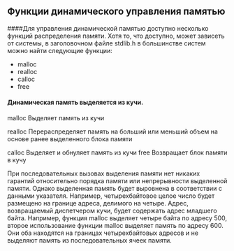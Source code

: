 ## Функции динамического управления памятью
####Для управления динамической памятью доступно 
	несколько функций распределения памяти. 
	Хотя то, что доступно, может зависеть от системы, 
	в заголовочном файле stdlib.h 
	в большинстве систем можно найти следующие функции:
- malloc
- realloc
- calloc
- free

#### Динамическая память выделяется из кучи.
malloc Выделяет память из кучи

realloc Перераспределяет память на больший или меньший объем на основе ранее выделенного блока памяти 

calloc Выделяет и обнуляет память из кучи 
free Возвращает блок памяти в кучу 

При последовательных вызовах выделения памяти нет никаких гарантий
относительно порядка памяти или непрерывности выделенной памяти. 
Однако выделенная память будет выровнена в соответствии с данными указателя.
Например, четырехбайтовое целое число 
будет размещено на границе адреса, делимого на четыре. 
Адрес, возвращаемый диспетчером кучи, будет содержать адрес младшего байта.
Например, функция malloc выделяет четыре байта по адресу 500, 
второе использование функции malloc выделяет память по адресу 600. 
Они оба находятся на границах четырехбайтовых адресов 
и не выделяют память из последовательных ячеек памяти. 